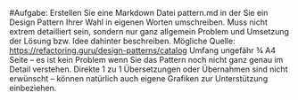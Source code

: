 #Aufgabe:
Erstellen Sie eine Markdown Datei pattern.md in der Sie ein Design Pattern Ihrer Wahl in eigenen Worten umschreiben. Muss nicht extrem detailliert sein, sondern nur ganz allgemein Problem und Umsetzung der Lösung bzw. Idee dahinter beschreiben. Mögliche Quelle: https://refactoring.guru/design-patterns/catalog
Umfang ungefähr 3⁄4 A4 Seite – es ist kein Problem wenn Sie das Pattern noch nicht ganz genau im Detail verstehen. Direkte 1 zu 1 Übersetzungen oder Übernahmen sind nicht erwünscht – können natürlich auch eigene Grafiken zur Unterstützung einbeziehen.